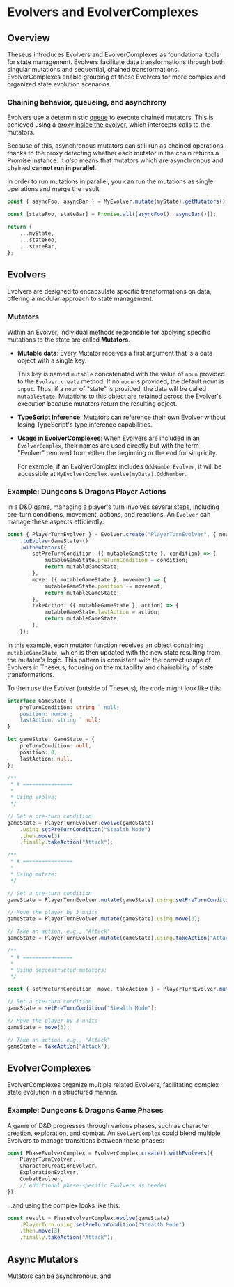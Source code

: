 # Evolvers and EvolverComplexes

## Overview

Theseus introduces Evolvers and EvolverComplexes as foundational tools for state management. Evolvers
facilitate data transformations through both singular mutations and sequential, chained transformations.
EvolverComplexes enable grouping of these Evolvers for more complex and organized state evolution scenarios.

### Chaining behavior, queueing, and asynchrony

Evolvers use a deterministic
[queue](./MutatorSets/ChainableMutatorSetBuilder/operations/buildChainableMutatorQueue.ts) to execute chained
mutators. This is achieved using a
[proxy inside the evolver](./MutatorSets/ChainableMutatorSetBuilder/operations/createChainingProxy.ts), which
intercepts calls to the mutators.

Because of this, asynchronous mutators can still run as chained operations, thanks to the proxy detecting
whether each mutator in the chain returns a Promise instance. It _also_ means that mutators which are
asynchronous and chained **cannot run in parallel**.

In order to run mutations in parallel, you can run the mutations as single operations and merge the result:

```typescript
const { asyncFoo, asyncBar } = MyEvolver.mutate(myState).getMutators();

const [stateFoo, stateBar] = Promise.all([asyncFoo(), asyncBar()]);

return {
    ...myState,
    ...stateFoo,
    ...stateBar,
};
```

## Evolvers

Evolvers are designed to encapsulate specific transformations on data, offering a modular approach to state
management.

### Mutators

Within an Evolver, individual methods responsible for applying specific mutations to the state are called
**Mutators**.

-   **Mutable data**: Every Mutator receives a first argument that is a data object with a single key.

    This key is named `mutable` concatenated with the value of `noun` provided to the `Evolver.create` method.
    If no `noun` is provided, the default noun is `input`. Thus, if a `noun` of "state" is provided, the data
    will be called `mutableState`. Mutations to this object are retained across the Evolver's execution
    because mutators return the resulting object.

-   **TypeScript Inference**: Mutators can reference their own Evolver without losing TypeScript's type
    inference capabilities.
-   **Usage in EvolverComplexes**: When Evolvers are included in an `EvolverComplex`, their names are used
    directly but with the term "Evolver" removed from either the beginning or the end for simplicity.

    For example, if an EvolverComplex includes `OddNumberEvolver`, it will be accessible at
    `MyEvolverComplex.evolve(myData).OddNumber`.

### Example: Dungeons & Dragons Player Actions

In a D&D game, managing a player's turn involves several steps, including pre-turn conditions, movement,
actions, and reactions. An `Evolver` can manage these aspects efficiently:

```typescript
const { PlayerTurnEvolver } = Evolver.create("PlayerTurnEvolver", { noun: "gameState" })
    .toEvolve<GameState>()
    .withMutators({
        setPreTurnCondition: ({ mutableGameState }, condition) => {
            mutableGameState.preTurnCondition = condition;
            return mutableGameState;
        },
        move: ({ mutableGameState }, movement) => {
            mutableGameState.position += movement;
            return mutableGameState;
        },
        takeAction: ({ mutableGameState }, action) => {
            mutableGameState.lastAction = action;
            return mutableGameState;
        },
    });
```

In this example, each mutator function receives an object containing `mutableGameState`, which is then updated
with the new state resulting from the mutator's logic. This pattern is consistent with the correct usage of
Evolvers in Theseus, focusing on the mutability and chainability of state transformations.

To then use the Evolver (outside of Theseus), the code might look like this:

```typescript
interface GameState {
    preTurnCondition: string ` null;
    position: number;
    lastAction: string ` null;
}

let gameState: GameState = {
    preTurnCondition: null,
    position: 0,
    lastAction: null,
};

/**
 * # ================
 *
 * Using evolve:
 */

// Set a pre-turn condition
gameState = PlayerTurnEvolver.evolve(gameState)
    .using.setPreTurnCondition("Stealth Mode")
    .then.move(3)
    .finally.takeAction("Attack");

/**
 * # ================
 *
 * Using mutate:
 */

// Set a pre-turn condition
gameState = PlayerTurnEvolver.mutate(gameState).using.setPreTurnCondition("Stealth Mode");

// Move the player by 3 units
gameState = PlayerTurnEvolver.mutate(gameState).using.move(3);

// Take an action, e.g., "Attack"
gameState = PlayerTurnEvolver.mutate(gameState).using.takeAction("Attack");

/**
 * # ================
 *
 * Using deconstructed mutators:
 */

const { setPreTurnCondition, move, takeAction } = PlayerTurnEvolver.mutate(gameState).getMutators();

// Set a pre-turn condition
gameState = setPreTurnCondition("Stealth Mode");

// Move the player by 3 units
gameState = move(3);

// Take an action, e.g., "Attack"
gameState = takeAction("Attack");
```

## EvolverComplexes

EvolverComplexes organize multiple related Evolvers, facilitating complex state evolution in a structured
manner.

### Example: Dungeons & Dragons Game Phases

A game of D&D progresses through various phases, such as character creation, exploration, and combat. An
`EvolverComplex` could blend multiple Evolvers to manage transitions between these phases:

```typescript
const PhaseEvolverComplex = EvolverComplex.create().withEvolvers({
    PlayerTurnEvolver,
    CharacterCreationEvolver,
    ExplorationEvolver,
    CombatEvolver,
    // Additional phase-specific Evolvers as needed
});
```

...and using the complex looks like this:

```typescript
const result = PhaseEvolverComplex.evolve(gameState)
    .PlayerTurn.using.setPreTurnCondition("Stealth Mode")
    .then.move(3)
    .finally.takeAction("Attack");
```

## Async Mutators

Mutators can be asynchronous, and
